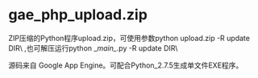 # gae_php_upload.zip

ZIP压缩的Python程序upload.zip，可使用参数python upload.zip -R update DIR\\ ,也可解压运行python \__main\__.py -R update DIR\

源码来自 Google App Engine。可配合Python_2.7.5生成单文件EXE程序。